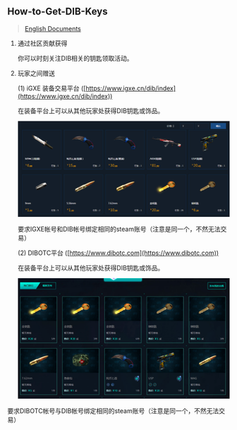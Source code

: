 ## How-to-Get-DIB-Keys

> [English Documents](./README.md)

1. 通过社区贡献获得

   你可以时刻关注DIB相关的钥匙领取活动。

2. 玩家之间赠送

   (1) iGXE 装备交易平台 ([https://www.igxe.cn/dib/index](https://www.igxe.cn/dib/index))

   在装备平台上可以从其他玩家处获得DIB钥匙或饰品。

   ![1.png](./images/1.png)

   要求IGXE帐号和DIB帐号绑定相同的steam账号（注意是同一个，不然无法交易）

   (2) DIBOTC平台 ([https://www.dibotc.com](https://www.dibotc.com))

   在装备平台上可以从其他玩家处获得DIB钥匙或饰品。

   ![2.png](./images/2.png)

  要求DIBOTC帐号与DIB帐号绑定相同的steam账号（注意是同一个，不然无法交易）
